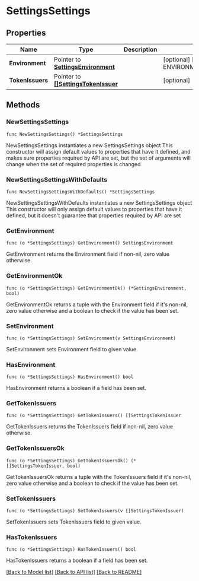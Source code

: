 # SettingsSettings

## Properties

Name | Type | Description | Notes
------------ | ------------- | ------------- | -------------
**Environment** | Pointer to [**SettingsEnvironment**](SettingsEnvironment.md) |  | [optional] [default to ENVIRONMENT_UNSPECIFIED]
**TokenIssuers** | Pointer to [**[]SettingsTokenIssuer**](SettingsTokenIssuer.md) |  | [optional] 

## Methods

### NewSettingsSettings

`func NewSettingsSettings() *SettingsSettings`

NewSettingsSettings instantiates a new SettingsSettings object
This constructor will assign default values to properties that have it defined,
and makes sure properties required by API are set, but the set of arguments
will change when the set of required properties is changed

### NewSettingsSettingsWithDefaults

`func NewSettingsSettingsWithDefaults() *SettingsSettings`

NewSettingsSettingsWithDefaults instantiates a new SettingsSettings object
This constructor will only assign default values to properties that have it defined,
but it doesn't guarantee that properties required by API are set

### GetEnvironment

`func (o *SettingsSettings) GetEnvironment() SettingsEnvironment`

GetEnvironment returns the Environment field if non-nil, zero value otherwise.

### GetEnvironmentOk

`func (o *SettingsSettings) GetEnvironmentOk() (*SettingsEnvironment, bool)`

GetEnvironmentOk returns a tuple with the Environment field if it's non-nil, zero value otherwise
and a boolean to check if the value has been set.

### SetEnvironment

`func (o *SettingsSettings) SetEnvironment(v SettingsEnvironment)`

SetEnvironment sets Environment field to given value.

### HasEnvironment

`func (o *SettingsSettings) HasEnvironment() bool`

HasEnvironment returns a boolean if a field has been set.

### GetTokenIssuers

`func (o *SettingsSettings) GetTokenIssuers() []SettingsTokenIssuer`

GetTokenIssuers returns the TokenIssuers field if non-nil, zero value otherwise.

### GetTokenIssuersOk

`func (o *SettingsSettings) GetTokenIssuersOk() (*[]SettingsTokenIssuer, bool)`

GetTokenIssuersOk returns a tuple with the TokenIssuers field if it's non-nil, zero value otherwise
and a boolean to check if the value has been set.

### SetTokenIssuers

`func (o *SettingsSettings) SetTokenIssuers(v []SettingsTokenIssuer)`

SetTokenIssuers sets TokenIssuers field to given value.

### HasTokenIssuers

`func (o *SettingsSettings) HasTokenIssuers() bool`

HasTokenIssuers returns a boolean if a field has been set.


[[Back to Model list]](../README.md#documentation-for-models) [[Back to API list]](../README.md#documentation-for-api-endpoints) [[Back to README]](../README.md)


